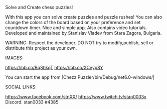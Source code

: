 

Solve and Create chess puzzles!

With this app you can solve create puzzles and puzzle rushes! You can also change the colors of the board based on your preference and set countdown timer. Nice and simple app. Also contains video tutorials.
Developed and maintained by Stanislav Vladev from Stara Zagora, Bulgaria.

WARNING: Respect the developer. DO NOT try to modify,publish, sell or distribute this project as your own.

IMAGES:

https://ibb.co/BqShkqT https://ibb.co/XCvyp8Y

You can start the app from [Chezz Puzzler/bin/Debug/net6.0-windows/]

SOCIAL LINKS:

https://www.facebook.com/stnXX/
https://www.twitch.tv/stan0033x
Discord: stan0033 #4385

